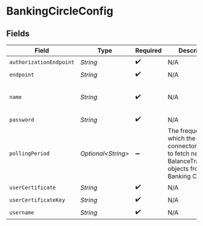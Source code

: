 # BankingCircleConfig


## Fields

| Field                                                                                                           | Type                                                                                                            | Required                                                                                                        | Description                                                                                                     | Example                                                                                                         |
| --------------------------------------------------------------------------------------------------------------- | --------------------------------------------------------------------------------------------------------------- | --------------------------------------------------------------------------------------------------------------- | --------------------------------------------------------------------------------------------------------------- | --------------------------------------------------------------------------------------------------------------- |
| `authorizationEndpoint`                                                                                         | *String*                                                                                                        | :heavy_check_mark:                                                                                              | N/A                                                                                                             | XXX                                                                                                             |
| `endpoint`                                                                                                      | *String*                                                                                                        | :heavy_check_mark:                                                                                              | N/A                                                                                                             | XXX                                                                                                             |
| `name`                                                                                                          | *String*                                                                                                        | :heavy_check_mark:                                                                                              | N/A                                                                                                             | My Banking Circle Account                                                                                       |
| `password`                                                                                                      | *String*                                                                                                        | :heavy_check_mark:                                                                                              | N/A                                                                                                             | XXX                                                                                                             |
| `pollingPeriod`                                                                                                 | *Optional\<String>*                                                                                             | :heavy_minus_sign:                                                                                              | The frequency at which the connector will try to fetch new BalanceTransaction objects from Banking Circle API.<br/> | 60s                                                                                                             |
| `userCertificate`                                                                                               | *String*                                                                                                        | :heavy_check_mark:                                                                                              | N/A                                                                                                             | XXX                                                                                                             |
| `userCertificateKey`                                                                                            | *String*                                                                                                        | :heavy_check_mark:                                                                                              | N/A                                                                                                             | XXX                                                                                                             |
| `username`                                                                                                      | *String*                                                                                                        | :heavy_check_mark:                                                                                              | N/A                                                                                                             | XXX                                                                                                             |